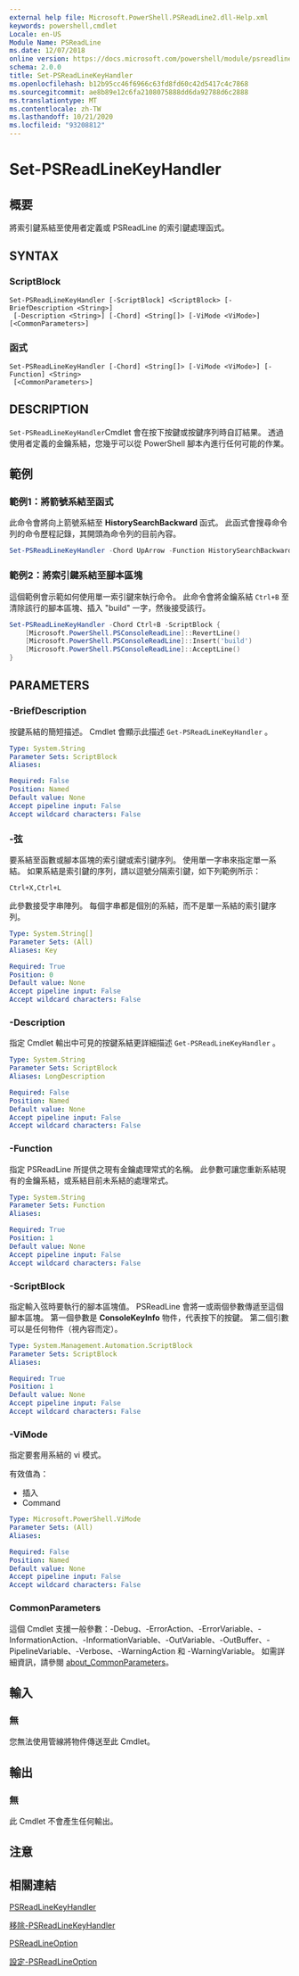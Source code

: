 ```yaml
---
external help file: Microsoft.PowerShell.PSReadLine2.dll-Help.xml
keywords: powershell,cmdlet
Locale: en-US
Module Name: PSReadLine
ms.date: 12/07/2018
online version: https://docs.microsoft.com/powershell/module/psreadline/set-psreadlinekeyhandler?view=powershell-7&WT.mc_id=ps-gethelp
schema: 2.0.0
title: Set-PSReadLineKeyHandler
ms.openlocfilehash: b12b95cc46f6966c63fd8fd60c42d5417c4c7868
ms.sourcegitcommit: ae8b89e12c6fa2108075888dd6da92788d6c2888
ms.translationtype: MT
ms.contentlocale: zh-TW
ms.lasthandoff: 10/21/2020
ms.locfileid: "93208812"
---
```

# Set-PSReadLineKeyHandler

## 概要
將索引鍵系結至使用者定義或 PSReadLine 的索引鍵處理函式。

## SYNTAX

### ScriptBlock

```
Set-PSReadLineKeyHandler [-ScriptBlock] <ScriptBlock> [-BriefDescription <String>]
 [-Description <String>] [-Chord] <String[]> [-ViMode <ViMode>] [<CommonParameters>]
```

### 函式

```
Set-PSReadLineKeyHandler [-Chord] <String[]> [-ViMode <ViMode>] [-Function] <String>
 [<CommonParameters>]
```

## DESCRIPTION

`Set-PSReadLineKeyHandler`Cmdlet 會在按下按鍵或按鍵序列時自訂結果。 透過使用者定義的金鑰系結，您幾乎可以從 PowerShell 腳本內進行任何可能的作業。

## 範例

### 範例1：將箭號系結至函式

此命令會將向上箭號系結至 **HistorySearchBackward** 函式。 此函式會搜尋命令列的命令歷程記錄，其開頭為命令列的目前內容。

```powershell
Set-PSReadLineKeyHandler -Chord UpArrow -Function HistorySearchBackward
```

### 範例2：將索引鍵系結至腳本區塊

這個範例會示範如何使用單一索引鍵來執行命令。 此命令會將金鑰系結 `Ctrl+B` 至清除該行的腳本區塊、插入 "build" 一字，然後接受該行。

```powershell
Set-PSReadLineKeyHandler -Chord Ctrl+B -ScriptBlock {
    [Microsoft.PowerShell.PSConsoleReadLine]::RevertLine()
    [Microsoft.PowerShell.PSConsoleReadLine]::Insert('build')
    [Microsoft.PowerShell.PSConsoleReadLine]::AcceptLine()
}
```

## PARAMETERS

### -BriefDescription

按鍵系結的簡短描述。 Cmdlet 會顯示此描述 `Get-PSReadLineKeyHandler` 。

```yaml
Type: System.String
Parameter Sets: ScriptBlock
Aliases:

Required: False
Position: Named
Default value: None
Accept pipeline input: False
Accept wildcard characters: False
```

### -弦

要系結至函數或腳本區塊的索引鍵或索引鍵序列。 使用單一字串來指定單一系結。 如果系結是索引鍵的序列，請以逗號分隔索引鍵，如下列範例所示：

`Ctrl+X,Ctrl+L`

此參數接受字串陣列。 每個字串都是個別的系結，而不是單一系結的索引鍵序列。

```yaml
Type: System.String[]
Parameter Sets: (All)
Aliases: Key

Required: True
Position: 0
Default value: None
Accept pipeline input: False
Accept wildcard characters: False
```

### -Description

指定 Cmdlet 輸出中可見的按鍵系結更詳細描述 `Get-PSReadLineKeyHandler` 。

```yaml
Type: System.String
Parameter Sets: ScriptBlock
Aliases: LongDescription

Required: False
Position: Named
Default value: None
Accept pipeline input: False
Accept wildcard characters: False
```

### -Function

指定 PSReadLine 所提供之現有金鑰處理常式的名稱。 此參數可讓您重新系結現有的金鑰系結，或系結目前未系結的處理常式。

```yaml
Type: System.String
Parameter Sets: Function
Aliases:

Required: True
Position: 1
Default value: None
Accept pipeline input: False
Accept wildcard characters: False
```

### -ScriptBlock

指定輸入弦時要執行的腳本區塊值。 PSReadLine 會將一或兩個參數傳遞至這個腳本區塊。 第一個參數是 **ConsoleKeyInfo** 物件，代表按下的按鍵。 第二個引數可以是任何物件（視內容而定）。

```yaml
Type: System.Management.Automation.ScriptBlock
Parameter Sets: ScriptBlock
Aliases:

Required: True
Position: 1
Default value: None
Accept pipeline input: False
Accept wildcard characters: False
```

### -ViMode

指定要套用系結的 vi 模式。

有效值為：

- 插入
- Command

```yaml
Type: Microsoft.PowerShell.ViMode
Parameter Sets: (All)
Aliases:

Required: False
Position: Named
Default value: None
Accept pipeline input: False
Accept wildcard characters: False
```

### CommonParameters

這個 Cmdlet 支援一般參數：-Debug、-ErrorAction、-ErrorVariable、-InformationAction、-InformationVariable、-OutVariable、-OutBuffer、-PipelineVariable、-Verbose、-WarningAction 和 -WarningVariable。 如需詳細資訊，請參閱 [about_CommonParameters](https://go.microsoft.com/fwlink/?LinkID=113216)。

## 輸入

### 無

您無法使用管線將物件傳送至此 Cmdlet。

## 輸出

### 無

此 Cmdlet 不會產生任何輸出。

## 注意

## 相關連結

[PSReadLineKeyHandler](Get-PSReadLineKeyHandler.md)

[移除-PSReadLineKeyHandler](Remove-PSReadLineKeyHandler.md)

[PSReadLineOption](Get-PSReadLineOption.md)

[設定-PSReadLineOption](Set-PSReadLineOption.md)
